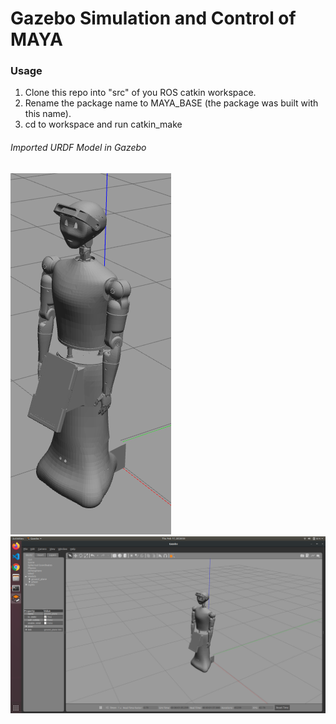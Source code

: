 # Gazebo Simulation and Control of MAYA


### Usage
1. Clone this repo into "src" of you ROS catkin workspace.
2. Rename the package name to MAYA_BASE (the package was built with this name).
3. cd to workspace and run catkin_make



######              Imported URDF Model in Gazebo
![Imported URDF Model in Gazebo](https://github.com/MAYA-1-0/Digital_Twin-Gazebo/blob/main/images/Screenshot%20from%202022-02-17%2020-27-57.png)
![Imported URDF Model in Gazebo](https://github.com/MAYA-1-0/Digital_Twin-Gazebo/blob/main/images/Screenshot%20from%202022-02-17%2020-28-05.png)
